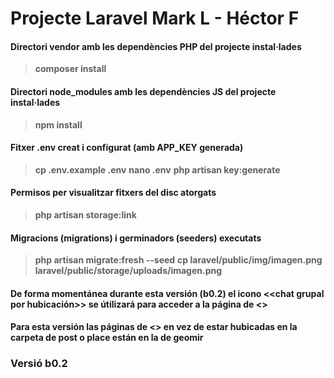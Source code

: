 # Projecte Laravel Mark L - Héctor F

#### Directori vendor amb les dependències PHP del projecte instal·lades
>**composer install**
#### Directori node_modules amb les dependències JS del projecte instal·lades
>**npm install**
#### Fitxer .env creat i configurat (amb APP_KEY generada)
>**cp .env.example .env**
>**nano .env**
>**php artisan key:generate**
#### Permisos per visualitzar fitxers del disc atorgats
>**php artisan storage:link**
#### Migracions (migrations) i germinadors (seeders) executats
>**php artisan migrate:fresh --seed**
>**cp laravel/public/img/imagen.png laravel/public/storage/uploads/imagen.png**
#### De forma momentánea durante esta versión (b0.2) el icono <<chat grupal por hubicación>> se útilizará para acceder a la página de <<about us>>
#### Para esta versión las páginas de <<index>> en vez de estar hubicadas en la carpeta de post o place están en la de geomir
### Versió b0.2
